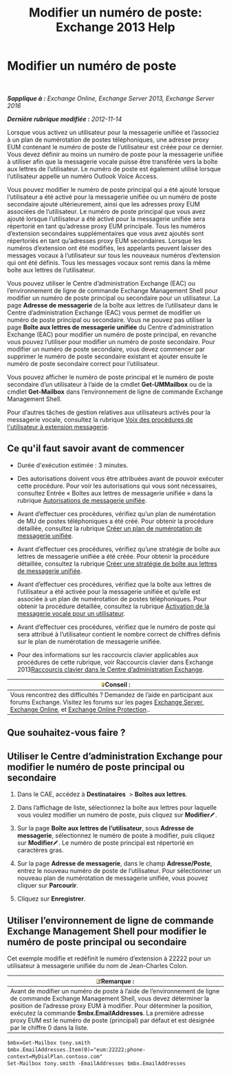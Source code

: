 ﻿---
title: 'Modifier un numéro de poste: Exchange 2013 Help'
TOCTitle: Modifier un numéro de poste
ms:assetid: ff22b366-3bfb-4bf7-9f11-62fba48f1caf
ms:mtpsurl: https://technet.microsoft.com/fr-fr/library/Bb232208(v=EXCHG.150)
ms:contentKeyID: 50555522
ms.date: 05/23/2018
mtps_version: v=EXCHG.150
ms.translationtype: MT
---

# Modifier un numéro de poste

 

_**Sapplique à :** Exchange Online, Exchange Server 2013, Exchange Server 2016_

_**Dernière rubrique modifiée :** 2012-11-14_

Lorsque vous activez un utilisateur pour la messagerie unifiée et l’associez à un plan de numérotation de postes téléphoniques, une adresse proxy EUM contenant le numéro de poste de l’utilisateur est créée pour ce dernier. Vous devez définir au moins un numéro de poste pour la messagerie unifiée à utiliser afin que la messagerie vocale puisse être transférée vers la boîte aux lettres de l’utilisateur. Le numéro de poste est également utilisé lorsque l’utilisateur appelle un numéro Outlook Voice Access.

Vous pouvez modifier le numéro de poste principal qui a été ajouté lorsque l’utilisateur a été activé pour la messagerie unifiée ou un numéro de poste secondaire ajouté ultérieurement, ainsi que les adresses proxy EUM associées de l’utilisateur. Le numéro de poste principal que vous avez ajouté lorsque l’utilisateur a été activé pour la messagerie unifiée sera répertorié en tant qu’adresse proxy EUM principale. Tous les numéros d’extension secondaires supplémentaires que vous avez ajoutés sont répertoriés en tant qu’adresses proxy EUM secondaires. Lorsque les numéros d’extension ont été modifiés, les appelants peuvent laisser des messages vocaux à l’utilisateur sur tous les nouveaux numéros d’extension qui ont été définis. Tous les messages vocaux sont remis dans la même boîte aux lettres de l’utilisateur.

Vous pouvez utiliser le Centre d’administration Exchange (EAC) ou l’environnement de ligne de commande Exchange Management Shell pour modifier un numéro de poste principal ou secondaire pour un utilisateur. La page **Adresse de messagerie** de la boîte aux lettres de l’utilisateur dans le Centre d’administration Exchange (EAC) vous permet de modifier un numéro de poste principal ou secondaire. Vous ne pouvez pas utiliser la page **Boîte aux lettres de messagerie unifiée** du Centre d’administration Exchange (EAC) pour modifier un numéro de poste principal, en revanche vous pouvez l’utiliser pour modifier un numéro de poste secondaire. Pour modifier un numéro de poste secondaire, vous devez commencer par supprimer le numéro de poste secondaire existant et ajouter ensuite le numéro de poste secondaire correct pour l’utilisateur.

Vous pouvez afficher le numéro de poste principal et le numéro de poste secondaire d’un utilisateur à l’aide de la cmdlet **Get-UMMailbox** ou de la cmdlet **Get-Mailbox** dans l’environnement de ligne de commande Exchange Management Shell.

Pour d’autres tâches de gestion relatives aux utilisateurs activés pour la messagerie vocale, consultez la rubrique [Voix des procédures de l'utilisateur à extension messagerie](voice-mail-enabled-user-procedures-exchange-2013-help.md).

## Ce qu'il faut savoir avant de commencer

  - Durée d'exécution estimée : 3 minutes.

  - Des autorisations doivent vous être attribuées avant de pouvoir exécuter cette procédure. Pour voir les autorisations qui vous sont nécessaires, consultez Entrée « Boîtes aux lettres de messagerie unifiée » dans la rubrique [Autorisations de messagerie unifiée](unified-messaging-permissions-exchange-2013-help.md).

  - Avant d’effectuer ces procédures, vérifiez qu’un plan de numérotation de MU de postes téléphoniques a été créé. Pour obtenir la procédure détaillée, consultez la rubrique [Créer un plan de numérotation de messagerie unifiée](create-a-um-dial-plan-exchange-2013-help.md).

  - Avant d’effectuer ces procédures, vérifiez qu’une stratégie de boîte aux lettres de messagerie unifiée a été créée. Pour obtenir la procédure détaillée, consultez la rubrique [Créer une stratégie de boîte aux lettres de messagerie unifiée](create-a-um-mailbox-policy-exchange-2013-help.md).

  - Avant d’effectuer ces procédures, vérifiez que la boîte aux lettres de l’utilisateur a été activée pour la messagerie unifiée et qu’elle est associée à un plan de numérotation de postes téléphoniques. Pour obtenir la procédure détaillée, consultez la rubrique [Activation de la messagerie vocale pour un utilisateur](enable-a-user-for-voice-mail-exchange-2013-help.md).

  - Avant d’effectuer ces procédures, vérifiez que le numéro de poste qui sera attribué à l’utilisateur contient le nombre correct de chiffres définis sur le plan de numérotation de messagerie unifiée.

  - Pour des informations sur les raccourcis clavier applicables aux procédures de cette rubrique, voir Raccourcis clavier dans Exchange 2013[Raccourcis clavier dans le Centre d’administration Exchange](keyboard-shortcuts-in-the-exchange-admin-center-exchange-online-protection-help.md).

<table>
<thead>
<tr class="header">
<th><img src="images/Bb125224.tip(EXCHG.150).gif" title="Conseil" alt="Conseil" />Conseil :</th>
</tr>
</thead>
<tbody>
<tr class="odd">
<td>Vous rencontrez des difficultés ? Demandez de l’aide en participant aux forums Exchange. Visitez les forums sur les pages <a href="https://go.microsoft.com/fwlink/p/?linkid=60612">Exchange Server</a>, <a href="https://go.microsoft.com/fwlink/p/?linkid=267542">Exchange Online</a>, et <a href="https://go.microsoft.com/fwlink/p/?linkid=285351">Exchange Online Protection</a>..</td>
</tr>
</tbody>
</table>


## Que souhaitez-vous faire ?

## Utiliser le Centre d’administration Exchange pour modifier le numéro de poste principal ou secondaire

1.  Dans le CAE, accédez à **Destinataires**  \> **Boîtes aux lettres**.

2.  Dans l’affichage de liste, sélectionnez la boîte aux lettres pour laquelle vous voulez modifier un numéro de poste, puis cliquez sur **Modifier**![Icône Modifier](images/Bb124582.6f53ccb2-1f13-4c02-bea0-30690e6ea71d(EXCHG.150).gif "Icône Modifier").

3.  Sur la page **Boîte aux lettres de l’utilisateur**, sous **Adresse de messagerie**, sélectionnez le numéro de poste à modifier, puis cliquez sur **Modifier**![Icône Modifier](images/Bb124582.6f53ccb2-1f13-4c02-bea0-30690e6ea71d(EXCHG.150).gif "Icône Modifier"). Le numéro de poste principal est répertorié en caractères gras.

4.  Sur la page **Adresse de messagerie**, dans le champ **Adresse/Poste**, entrez le nouveau numéro de poste de l’utilisateur. Pour sélectionner un nouveau plan de numérotation de messagerie unifiée, vous pouvez cliquer sur **Parcourir**.

5.  Cliquez sur **Enregistrer**.

## Utiliser l’environnement de ligne de commande Exchange Management Shell pour modifier le numéro de poste principal ou secondaire

Cet exemple modifie et redéfinit le numéro d’extension à 22222 pour un utilisateur à messagerie unifiée du nom de Jean-Charles Colon.

<table>
<thead>
<tr class="header">
<th><img src="images/JJ159664.note(EXCHG.150).gif" title="Remarque" alt="Remarque" />Remarque :</th>
</tr>
</thead>
<tbody>
<tr class="odd">
<td>Avant de modifier un numéro de poste à l’aide de l’environnement de ligne de commande Exchange Management Shell, vous devez déterminer la position de l’adresse proxy EUM à modifier. Pour déterminer la position, exécutez la commande <strong>$mbx.EmailAddresses</strong>. La première adresse proxy EUM est le numéro de poste (principal) par défaut et est désignée par le chiffre 0 dans la liste.</td>
</tr>
</tbody>
</table>


    $mbx=Get-Mailbox tony.smith
    $mbx.EmailAddresses.Item(0)="eum:22222;phone-context=MyDialPlan.contoso.com"
    Set-Mailbox tony.smith -EmailAddresses $mbx.EmailAddresses

